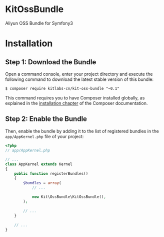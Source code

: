 # KitOssBundle
Aliyun OSS Bundle for Symfony3

Installation
============
 
Step 1: Download the Bundle
---------------------------
 
Open a command console, enter your project directory and execute the
following command to download the latest stable version of this bundle:
 
```console
$ composer require kitlabs-cn/kit-oss-bundle "~0.1"
```
 
This command requires you to have Composer installed globally, as explained
in the [installation chapter](https://getcomposer.org/doc/00-intro.md)
of the Composer documentation.
 
Step 2: Enable the Bundle
---------------------------
 
Then, enable the bundle by adding it to the list of registered bundles
in the `app/AppKernel.php` file of your project:
 
```php
<?php
// app/AppKernel.php
 
// ...
class AppKernel extends Kernel
{
    public function registerBundles()
    {
        $bundles = array(
            // ...
 
            new Kit\OssBundle\KitOssBundle(),
        );
 
        // ...
    }
 
    // ...
}
```

